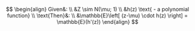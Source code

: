 $$
\begin{align}
Given&: \\
&Z \sim N(\mu; 1) \\
&h(z) \text{ - a polynomial function} \\
\text{Then}&: \\
&\mathbb{E}\left[ (z-\mu) \cdot h(z) \right]  = \mathbb{E}(h'(z))
\end{align}
$$

